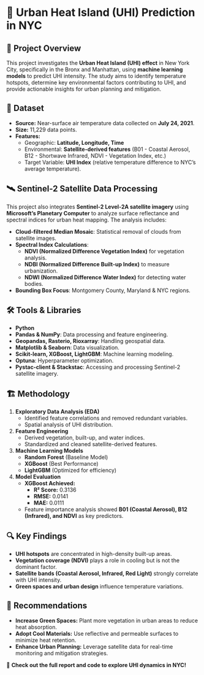 # 🌆 Urban Heat Island (UHI) Prediction in NYC

## 📌 Project Overview
This project investigates the **Urban Heat Island (UHI) effect** in New York City, specifically in the Bronx and Manhattan, using **machine learning models** to predict UHI intensity. The study aims to identify temperature hotspots, determine key environmental factors contributing to UHI, and provide actionable insights for urban planning and mitigation.

## 📂 Dataset
- **Source:** Near-surface air temperature data collected on **July 24, 2021**.
- **Size:** 11,229 data points.
- **Features:**
  - Geographic: **Latitude, Longitude, Time**
  - Environmental: **Satellite-derived features** (B01 - Coastal Aerosol, B12 - Shortwave Infrared, NDVI - Vegetation Index, etc.)
  - Target Variable: **UHI Index** (relative temperature difference to NYC’s average temperature).

## 🛰️ Sentinel-2 Satellite Data Processing
This project also integrates **Sentinel-2 Level-2A satellite imagery** using **Microsoft’s Planetary Computer** to analyze surface reflectance and spectral indices for urban heat mapping. The analysis includes:
- **Cloud-filtered Median Mosaic**: Statistical removal of clouds from satellite images.
- **Spectral Index Calculations**:
  - **NDVI (Normalized Difference Vegetation Index)** for vegetation analysis.
  - **NDBI (Normalized Difference Built-up Index)** to measure urbanization.
  - **NDWI (Normalized Difference Water Index)** for detecting water bodies.
- **Bounding Box Focus**: Montgomery County, Maryland & NYC regions.

## 🛠️ Tools & Libraries
- **Python**
- **Pandas & NumPy**: Data processing and feature engineering.
- **Geopandas, Rasterio, Rioxarray**: Handling geospatial data.
- **Matplotlib & Seaborn**: Data visualization.
- **Scikit-learn, XGBoost, LightGBM**: Machine learning modeling.
- **Optuna**: Hyperparameter optimization.
- **Pystac-client & Stackstac**: Accessing and processing Sentinel-2 satellite imagery.

## 🏗️ Methodology
1. **Exploratory Data Analysis (EDA)**
   - Identified feature correlations and removed redundant variables.
   - Spatial analysis of UHI distribution.
2. **Feature Engineering**
   - Derived vegetation, built-up, and water indices.
   - Standardized and cleaned satellite-derived features.
3. **Machine Learning Models**
   - **Random Forest** (Baseline Model)
   - **XGBoost** (Best Performance)
   - **LightGBM** (Optimized for efficiency)
4. **Model Evaluation**
   - **XGBoost Achieved:**
     - **R² Score:** 0.3136
     - **RMSE:** 0.0141
     - **MAE:** 0.0111
   - Feature importance analysis showed **B01 (Coastal Aerosol), B12 (Infrared), and NDVI** as key predictors.

## 🔍 Key Findings
- **UHI hotspots** are concentrated in high-density built-up areas.
- **Vegetation coverage (NDVI)** plays a role in cooling but is not the dominant factor.
- **Satellite bands (Coastal Aerosol, Infrared, Red Light)** strongly correlate with UHI intensity.
- **Green spaces and urban design** influence temperature variations.

## 🚀 Recommendations
- **Increase Green Spaces:** Plant more vegetation in urban areas to reduce heat absorption.
- **Adopt Cool Materials:** Use reflective and permeable surfaces to minimize heat retention.
- **Enhance Urban Planning:** Leverage satellite data for real-time monitoring and mitigation strategies.

📌 **Check out the full report and code to explore UHI dynamics in NYC!**

